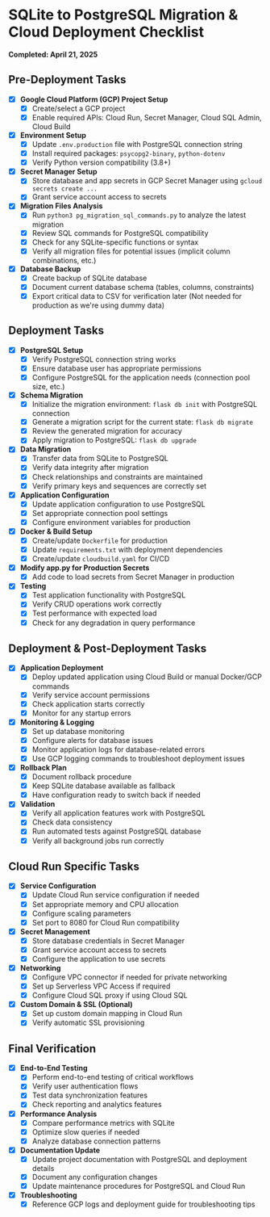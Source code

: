 # SQLite to PostgreSQL Migration & Cloud Deployment Checklist
**Completed: April 21, 2025**

## Pre-Deployment Tasks

- [x] **Google Cloud Platform (GCP) Project Setup**
  - [x] Create/select a GCP project
  - [x] Enable required APIs: Cloud Run, Secret Manager, Cloud SQL Admin, Cloud Build

- [x] **Environment Setup**
  - [x] Update `.env.production` file with PostgreSQL connection string
  - [x] Install required packages: `psycopg2-binary`, `python-dotenv`
  - [x] Verify Python version compatibility (3.8+)

- [x] **Secret Manager Setup**
  - [x] Store database and app secrets in GCP Secret Manager using `gcloud secrets create ...`
  - [x] Grant service account access to secrets

- [x] **Migration Files Analysis**
  - [x] Run `python3 pg_migration_sql_commands.py` to analyze the latest migration
  - [x] Review SQL commands for PostgreSQL compatibility
  - [x] Check for any SQLite-specific functions or syntax
  - [x] Verify all migration files for potential issues (implicit column combinations, etc.)

- [x] **Database Backup**
  - [x] Create backup of SQLite database
  - [x] Document current database schema (tables, columns, constraints)
  - [x] Export critical data to CSV for verification later (Not needed for production as we're using dummy data)

## Deployment Tasks

- [x] **PostgreSQL Setup**
  - [x] Verify PostgreSQL connection string works
  - [x] Ensure database user has appropriate permissions
  - [x] Configure PostgreSQL for the application needs (connection pool size, etc.)

- [x] **Schema Migration**
  - [x] Initialize the migration environment: `flask db init` with PostgreSQL connection
  - [x] Generate a migration script for the current state: `flask db migrate`
  - [x] Review the generated migration for accuracy
  - [x] Apply migration to PostgreSQL: `flask db upgrade`

- [x] **Data Migration**
  - [x] Transfer data from SQLite to PostgreSQL
  - [x] Verify data integrity after migration
  - [x] Check relationships and constraints are maintained
  - [x] Verify primary keys and sequences are correctly set

- [x] **Application Configuration**
  - [x] Update application configuration to use PostgreSQL
  - [x] Set appropriate connection pool settings
  - [x] Configure environment variables for production

- [x] **Docker & Build Setup**
  - [x] Create/update `Dockerfile` for production
  - [x] Update `requirements.txt` with deployment dependencies
  - [x] Create/update `cloudbuild.yaml` for CI/CD

- [x] **Modify app.py for Production Secrets**
  - [x] Add code to load secrets from Secret Manager in production

- [x] **Testing**
  - [x] Test application functionality with PostgreSQL
  - [x] Verify CRUD operations work correctly
  - [x] Test performance with expected load
  - [x] Check for any degradation in query performance

## Deployment & Post-Deployment Tasks

- [x] **Application Deployment**
  - [x] Deploy updated application using Cloud Build or manual Docker/GCP commands
  - [x] Verify service account permissions
  - [x] Check application starts correctly
  - [x] Monitor for any startup errors

- [x] **Monitoring & Logging**
  - [x] Set up database monitoring
  - [x] Configure alerts for database issues
  - [x] Monitor application logs for database-related errors
  - [x] Use GCP logging commands to troubleshoot deployment issues

- [x] **Rollback Plan**
  - [x] Document rollback procedure
  - [x] Keep SQLite database available as fallback
  - [x] Have configuration ready to switch back if needed

- [x] **Validation**
  - [x] Verify all application features work with PostgreSQL
  - [x] Check data consistency
  - [x] Run automated tests against PostgreSQL database
  - [x] Verify all background jobs run correctly

## Cloud Run Specific Tasks

- [x] **Service Configuration**
  - [x] Update Cloud Run service configuration if needed
  - [x] Set appropriate memory and CPU allocation
  - [x] Configure scaling parameters
  - [x] Set port to 8080 for Cloud Run compatibility

- [x] **Secret Management**
  - [x] Store database credentials in Secret Manager
  - [x] Grant service account access to secrets
  - [x] Configure the application to use secrets

- [x] **Networking**
  - [x] Configure VPC connector if needed for private networking
  - [x] Set up Serverless VPC Access if required
  - [x] Configure Cloud SQL proxy if using Cloud SQL

- [x] **Custom Domain & SSL (Optional)**
  - [x] Set up custom domain mapping in Cloud Run
  - [x] Verify automatic SSL provisioning

## Final Verification

- [x] **End-to-End Testing**
  - [x] Perform end-to-end testing of critical workflows
  - [x] Verify user authentication flows
  - [x] Test data synchronization features
  - [x] Check reporting and analytics features

- [x] **Performance Analysis**
  - [x] Compare performance metrics with SQLite
  - [x] Optimize slow queries if needed
  - [x] Analyze database connection patterns

- [x] **Documentation Update**
  - [x] Update project documentation with PostgreSQL and deployment details
  - [x] Document any configuration changes
  - [x] Update maintenance procedures for PostgreSQL and Cloud Run

- [x] **Troubleshooting**
  - [x] Reference GCP logs and deployment guide for troubleshooting tips 